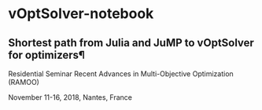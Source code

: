 # vOptSolver-notebook

## Shortest path from Julia and JuMP to vOptSolver for optimizers¶

Residential Seminar Recent Advances in Multi-Objective Optimization (RAMOO)

November 11-16, 2018, Nantes, France
